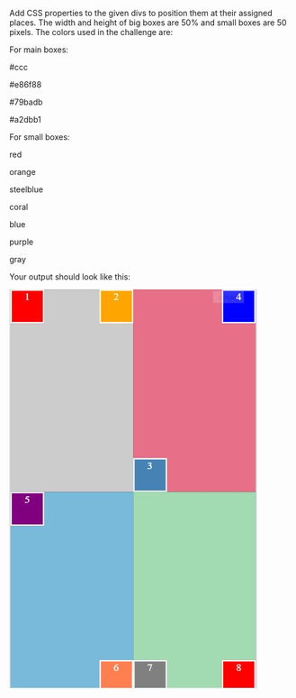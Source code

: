 Add CSS properties to the given divs to position them at their assigned places. The width and height of big boxes are 50% and small boxes are 50 pixels. The colors used in the challenge are:

For main boxes:

#ccc

#e86f88

#79badb

#a2dbb1

For small boxes:

red

orange

steelblue

coral

blue

purple

gray

Your output should look like this:

![position](position1.JPG)
